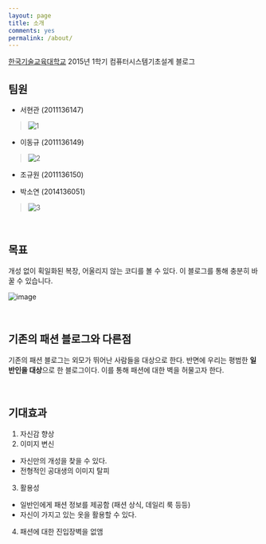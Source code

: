 ```yaml
---
layout: page
title: 소개
comments: yes
permalink: /about/
---
```


[한국기술교육대학교](http://www.koreatech.ac.kr/ "한국기술교육대학교")
2015년 1학기 컴퓨터시스템기초설계 블로그 
<br/>

팀원
------
* 서현관 (2011136147)

> ![1](https://lh5.googleusercontent.com/--zHAtBZYidE/VWh4WIXd67I/AAAAAAAABAQ/apesMukUowk/w410-h547-no/1.jpg)
* 이동규 (2011136149)

> ![2](https://lh6.googleusercontent.com/-qeLapQGl0ag/VWh4ZS8DRXI/AAAAAAAABAo/Or59qKtBr_c/w729-h547-no/3.jpg)
* 조규원 (2011136150)

* 박소연 (2014136051)

> ![3](https://lh4.googleusercontent.com/-uNn-_MWB9BI/VWh4Y3ipmiI/AAAAAAAABAc/yTx7hnfvmXE/w972-h547-no/2.jpg)

<br/>

목표
-------
개성 없이 획일화된 복장, 어울리지 않는 코디를 볼 수 있다. 이 블로그를 통해 충분히 바꿀 수 있습니다.

![image](https://lh5.googleusercontent.com/-tI1OZGptvwk/VWhpakjdKJI/AAAAAAAABeE/pvYtyLGxuSk/w237-h315-no/K-2.png)

<br/>

기존의 패션 블로그와 다른점
-------------------------------------
기존의 패션 블로그는 외모가 뛰어난 사람들을 대상으로 한다. 반면에 우리는 평범한 **일반인을 대상**으로 한 블로그이다. 이를 통해 패션에 대한 벽을 허물고자 한다.

<br/>

기대효과
-------------------
1. 자신감 향상
2. 이미지 변신
 - 자신만의 개성을 찾을 수 있다.
 - 전형적인 공대생의 이미지 탈피 
3. 활용성
 - 일반인에게 패션 정보를 제공함 (패션 상식, 데일리 룩 등등)
 - 자신이 가지고 있는 옷을 활용할 수 있다. 
4. 패션에 대한 진입장벽을 없앰
